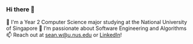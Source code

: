 ### Hi there 👋
📖 I'm a Year 2 Computer Science major studying at the National University of Singapore
🔭 I’m passionate about Software Engineering and Algorithms
📫 Reach out at sean.w@u.nus.edu or [LinkedIn](https://www.linkedin.com/in/sean-wang-36274a288/)!

<!--
**MagnificentCreature/MagnificentCreature** is a ✨ _special_ ✨ repository because its `README.md` (this file) appears on your GitHub profile.

Here are some ideas to get you started:

- 🔭 I’m currently working on ...
- 🌱 I’m currently learning ...
- 👯 I’m looking to collaborate on ...
- 🤔 I’m looking for help with ...
- 💬 Ask me about ...
- 📫 How to reach me: ...
- 😄 Pronouns: ...
- ⚡ Fun fact: ...
-->
